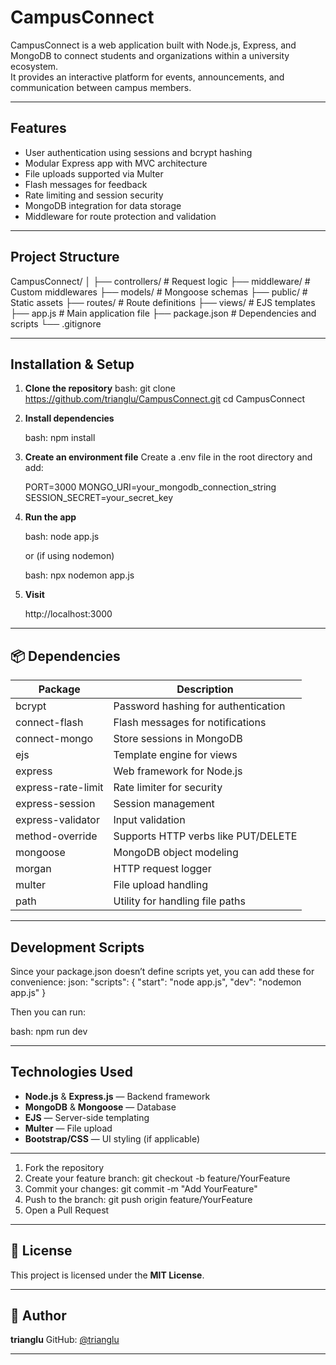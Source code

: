 # CampusConnect

CampusConnect is a web application built with Node.js, Express, and MongoDB to connect students and organizations within a university ecosystem.  
It provides an interactive platform for events, announcements, and communication between campus members.

---

## Features

- User authentication using sessions and bcrypt hashing  
- Modular Express app with MVC architecture  
- File uploads supported via Multer  
- Flash messages for feedback  
- Rate limiting and session security  
- MongoDB integration for data storage  
- Middleware for route protection and validation  

---

## Project Structure

CampusConnect/
│
├── controllers/      # Request logic
├── middleware/       # Custom middlewares
├── models/           # Mongoose schemas
├── public/           # Static assets
├── routes/           # Route definitions
├── views/            # EJS templates
├── app.js            # Main application file
├── package.json      # Dependencies and scripts
└── .gitignore

---

## Installation & Setup

1. **Clone the repository**
   bash:
   git clone https://github.com/trianglu/CampusConnect.git
   cd CampusConnect


2. **Install dependencies**

   bash:
   npm install

3. **Create an environment file**
   Create a .env file in the root directory and add:

   PORT=3000
   MONGO_URI=your_mongodb_connection_string
   SESSION_SECRET=your_secret_key

4. **Run the app**

   bash:
   node app.js
   
   or (if using nodemon)

   bash:
   npx nodemon app.js

5. **Visit**

   http://localhost:3000

---

## 📦 Dependencies

| Package              | Description                         |
| -------------------- | ----------------------------------- |
| bcrypt               | Password hashing for authentication |
| connect-flash        | Flash messages for notifications    |
| connect-mongo        | Store sessions in MongoDB           |
| ejs                  | Template engine for views           |
| express              | Web framework for Node.js           |
| express-rate-limit   | Rate limiter for security           |
| express-session      | Session management                  |
| express-validator    | Input validation                    |
| method-override      | Supports HTTP verbs like PUT/DELETE |
| mongoose             | MongoDB object modeling             |
| morgan               | HTTP request logger                 |
| multer               | File upload handling                |
| path                 | Utility for handling file paths     |

---

## Development Scripts

Since your package.json doesn’t define scripts yet, you can add these for convenience:
json:
"scripts": {
  "start": "node app.js",
  "dev": "nodemon app.js"
}

Then you can run:

bash:
npm run dev

---

## Technologies Used

* **Node.js** & **Express.js** — Backend framework
* **MongoDB** & **Mongoose** — Database
* **EJS** — Server-side templating
* **Multer** — File upload
* **Bootstrap/CSS** — UI styling (if applicable)

---


1. Fork the repository
2. Create your feature branch: git checkout -b feature/YourFeature
3. Commit your changes: git commit -m "Add YourFeature"
4. Push to the branch: git push origin feature/YourFeature
5. Open a Pull Request

---

## 📄 License

This project is licensed under the **MIT License**.

---

## 👤 Author

**trianglu**
GitHub: [@trianglu](https://github.com/trianglu)

---
